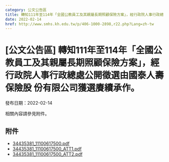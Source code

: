 ```yaml
---
category: 公文公告區
title: 轉知111年至114年「全國公教員工及其親屬長期照顧保險方案」，經行政院人事行政總處公開徵選由國泰人壽保險股 份有限公司獲選賡續承作。
date: 2022-02-14
href: http://www.smhs.kh.edu.tw/p/406-1000-2898,r22.php?Lang=zh-tw
---
```


# [公文公告區] 轉知111年至114年「全國公教員工及其親屬長期照顧保險方案」，經行政院人事行政總處公開徵選由國泰人壽保險股 份有限公司獲選賡續承作。

發布日期：2022-02-14

<div><div></div><div>相關內容請參見附件。</div></div>

## 附件

- [34435381_11100617500.pdf](https://www.smhs.kh.edu.tw/var/file/0/1000/attach/85/pta_2609_2389545_01059.pdf)
- [34435381_11100617500_ATT1.pdf](https://www.smhs.kh.edu.tw/var/file/0/1000/attach/85/pta_2610_1025194_01059.pdf)
- [34435381_11100617500_ATT2.pdf](https://www.smhs.kh.edu.tw/var/file/0/1000/attach/85/pta_2611_1500756_01060.pdf)
